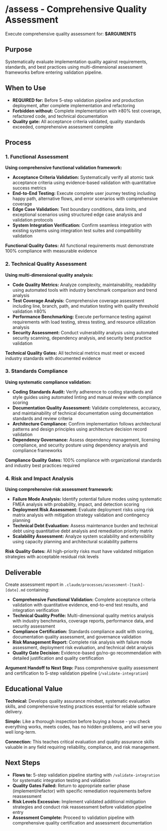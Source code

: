 # /assess - Comprehensive Quality Assessment

Execute comprehensive quality assessment for: **$ARGUMENTS**

## Purpose
Systematically evaluate implementation quality against requirements, standards, and best practices using multi-dimensional assessment frameworks before entering validation pipeline.

## When to Use
- **REQUIRED for:** Before 5-step validation pipeline and production deployment, after complete implementation and refactoring
- **Forbidden without:** Complete implementation with ≥80% test coverage, refactored code, and technical documentation
- **Quality gate:** All acceptance criteria validated, quality standards exceeded, comprehensive assessment complete

## Process

### 1. Functional Assessment
**Using comprehensive functional validation framework:**
- **Acceptance Criteria Validation:** Systematically verify all atomic task acceptance criteria using evidence-based validation with quantitative success metrics
- **End-to-End Testing:** Execute complete user journey testing including happy path, alternative flows, and error scenarios with comprehensive coverage
- **Edge Case Validation:** Test boundary conditions, data limits, and exceptional scenarios using structured edge case analysis and validation protocols
- **System Integration Verification:** Confirm seamless integration with existing systems using integration test suites and compatibility validation

**Functional Quality Gates:** All functional requirements must demonstrate 100% compliance with measurable evidence

### 2. Technical Quality Assessment
**Using multi-dimensional quality analysis:**
- **Code Quality Metrics:** Analyze complexity, maintainability, readability using automated tools with industry benchmark comparison and trend analysis
- **Test Coverage Analysis:** Comprehensive coverage assessment including line, branch, path, and mutation testing with quality threshold validation ≥80%
- **Performance Benchmarking:** Execute performance testing against requirements with load testing, stress testing, and resource utilization analysis
- **Security Assessment:** Conduct vulnerability analysis using automated security scanning, dependency analysis, and security best practice validation

**Technical Quality Gates:** All technical metrics must meet or exceed industry standards with documented evidence

### 3. Standards Compliance
**Using systematic compliance validation:**
- **Coding Standards Audit:** Verify adherence to coding standards and style guides using automated linting and manual review with compliance scoring
- **Documentation Quality Assessment:** Validate completeness, accuracy, and maintainability of technical documentation using documentation standards and review criteria
- **Architecture Compliance:** Confirm implementation follows architectural patterns and design principles using architecture decision record validation
- **Dependency Governance:** Assess dependency management, licensing compliance, and security posture using dependency analysis and compliance frameworks

**Compliance Quality Gates:** 100% compliance with organizational standards and industry best practices required

### 4. Risk and Impact Analysis
**Using comprehensive risk assessment framework:**
- **Failure Mode Analysis:** Identify potential failure modes using systematic FMEA analysis with probability, impact, and detection scoring
- **Deployment Risk Assessment:** Evaluate deployment risks using risk matrix analysis with mitigation strategy validation and contingency planning
- **Technical Debt Evaluation:** Assess maintenance burden and technical debt using quantitative debt analysis and remediation priority matrix
- **Scalability Assessment:** Analyze system scalability and extensibility using capacity planning and architectural scalability patterns

**Risk Quality Gates:** All high-priority risks must have validated mitigation strategies with acceptable residual risk levels

## Deliverable
Create assessment report in `.claude/processes/assessment-[task]-[date].md` containing:
- **Comprehensive Functional Validation:** Complete acceptance criteria validation with quantitative evidence, end-to-end test results, and integration verification
- **Technical Quality Profile:** Multi-dimensional quality metrics analysis with industry benchmarks, coverage reports, performance data, and security assessment
- **Compliance Certification:** Standards compliance audit with scoring, documentation quality assessment, and governance validation
- **Risk Management Report:** Complete risk analysis with failure mode assessment, deployment risk evaluation, and technical debt analysis
- **Quality Gate Decision:** Evidence-based go/no-go recommendation with detailed justification and quality certification

**Argument Handoff to Next Step:** Pass comprehensive quality assessment and certification to 5-step validation pipeline (`/validate-integration`)

## Educational Value
**Technical:** Develops quality assurance mindset, systematic evaluation skills, and comprehensive testing practices essential for reliable software delivery.

**Simple:** Like a thorough inspection before buying a house - you check everything works, meets codes, has no hidden problems, and will serve you well long-term.

**Connection:** This teaches critical evaluation and quality assurance skills valuable in any field requiring reliability, compliance, and risk management.

## Next Steps
- **Flows to:** 5-step validation pipeline starting with `/validate-integration` for systematic integration testing and validation
- **Quality Gates Failed:** Return to appropriate earlier phase (implement/refactor) with specific remediation requirements before reassessment
- **Risk Levels Excessive:** Implement validated additional mitigation strategies and conduct risk reassessment before validation pipeline entry
- **Assessment Complete:** Proceed to validation pipeline with comprehensive quality certification and assessment documentation
